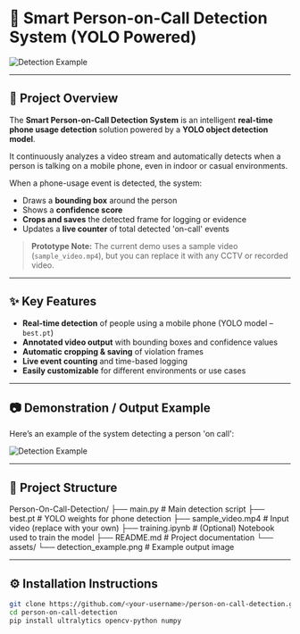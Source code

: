 # 📱 Smart Person-on-Call Detection System (YOLO Powered)

![Detection Example](assets/detection_example.png)

---

## 📝 Project Overview

The **Smart Person-on-Call Detection System** is an intelligent **real-time phone usage detection** solution powered by a **YOLO object detection model**.  

It continuously analyzes a video stream and automatically detects when a person is talking on a mobile phone, even in indoor or casual environments.  

When a phone-usage event is detected, the system:

- Draws a **bounding box** around the person  
- Shows a **confidence score**  
- **Crops and saves** the detected frame for logging or evidence  
- Updates a **live counter** of total detected 'on-call' events  

> **Prototype Note:** The current demo uses a sample video (`sample_video.mp4`), but you can replace it with any CCTV or recorded video.

---

## ✨ Key Features

- **Real-time detection** of people using a mobile phone (YOLO model – `best.pt`)  
- **Annotated video output** with bounding boxes and confidence values  
- **Automatic cropping & saving** of violation frames  
- **Live event counting** and time-based logging  
- **Easily customizable** for different environments or use cases  

---

## 📷 Demonstration / Output Example

Here’s an example of the system detecting a person 'on call':

![Detection Example](assets/detection_example.png)

---

## 📂 Project Structure

Person-On-Call-Detection/
├── main.py # Main detection script
├── best.pt # YOLO weights for phone detection
├── sample_video.mp4 # Input video (replace with your own)
├── training.ipynb # (Optional) Notebook used to train the model
├── README.md # Project documentation
└── assets/
└── detection_example.png # Example output image


---

## ⚙️ Installation Instructions

```bash
git clone https://github.com/<your-username>/person-on-call-detection.git
cd person-on-call-detection
pip install ultralytics opencv-python numpy
